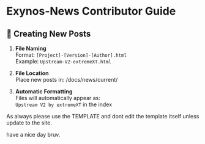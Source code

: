 # Exynos-News Contributor Guide

## 📝 Creating New Posts

1. **File Naming**  
   Format: `[Project]-[Version]-[Author].html`  
   Example: `Upstream-V2-extremeXT.html`

2. **File Location**  
   Place new posts in:  /docs/news/current/


3. **Automatic Formatting**  
Files will automatically appear as:  
`Upstream V2 by extremeXT` in the index
 
As always please use the TEMPLATE and dont edit the template itself unless update to the site.

have a nice day bruv.
